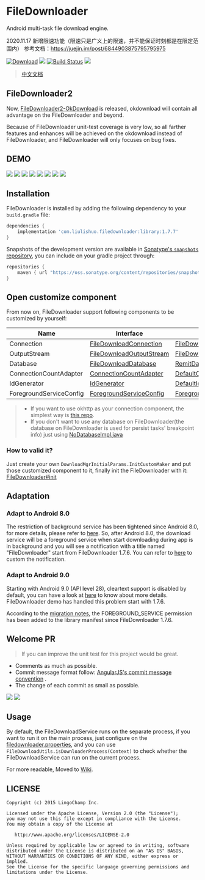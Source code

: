 # FileDownloader
Android multi-task file download engine.

2020.11.17
新增限速功能（限速只是广义上的限速，并不能保证时刻都是在限定范围内）
参考文档：https://juejin.im/post/6844903875795795975

[![Download][bintray_svg]][bintray_url]
![][file_downloader_svg]
[![Build Status][build_status_svg]][build_status_link]
[![][filedownloader_snapshot_svg]](https://oss.sonatype.org/content/repositories/snapshots/com/liulishuo/filedownloader/)

> [中文文档](https://github.com/lingochamp/FileDownloader/blob/master/README-zh.md)

## FileDownloader2

Now, [FileDownloader2-OkDownload](https://github.com/lingochamp/okdownload) is released, okdownload will contain all advantage on the FileDownloader and beyond.

Because of FileDownloader unit-test coverage is very low, so all farther features and enhances will be achieved on the okdownload instead of FileDownloader, and FileDownloader will only focuses on bug fixes.

## DEMO

![][single_demo_gif]
![][chunked_demo_gif]
![][serial_tasks_demo_gif]
![][parallel_tasks_demo_gif]
![][tasks_manager_demo_gif]
![][hybrid_test_demo_gif]
![][avoid_drop_frames_1_gif]
![][avoid_drop_frames_2_gif]

## Installation

FileDownloader is installed by adding the following dependency to your `build.gradle` file:

```groovy
dependencies {
    implementation 'com.liulishuo.filedownloader:library:1.7.7'
}
```

Snapshots of the development version are available in [Sonatype's `snapshots` repository](https://oss.sonatype.org/content/repositories/snapshots/), you can include on your gradle project through:

```groovy
repositories {
    maven { url "https://oss.sonatype.org/content/repositories/snapshots/" }
}
```

## Open customize component

From now on, FileDownloader support following components to be customized by yourself:

| Name | Interface | Default Impl
| --- | --- | ---
| Connection | [FileDownloadConnection][FileDownloadConnection-java-link] | [FileDownloadUrlConnection][FileDownloadUrlConnection-java-link]
| OutputStream | [FileDownloadOutputStream][FileDownloadOutputStream-java-link] | [FileDownloadRandomAccessFile][FileDownloadRandomAccessFile-java-link]
| Database | [FileDownloadDatabase][FileDownloadDatabase-java-link] | [RemitDatabase][RemitDatabase-java-link]
| ConnectionCountAdapter | [ConnectionCountAdapter][ConnectionCountAdapter-java-link] | [DefaultConnectionCountAdapter][DefaultConnectionCountAdapter-java-link]
| IdGenerator | [IdGenerator][IdGenerator-java-link] | [DefaultIdGenerator][DefaultIdGenerator-java-link]
| ForegroundServiceConfig | [ForegroundServiceConfig][ForegroundServiceConfig-java-link] | [ForegroundServiceConfig][ForegroundServiceConfig-java-link]

> - If you want to use okhttp as your connection component, the simplest way is [this repo](https://github.com/Jacksgong/filedownloader-okhttp3-connection).
> - If you don't want to use any database on FileDownloader(the database on FileDownloader is used for persist tasks' breakpoint info) just using [NoDatabaseImpl.java](https://github.com/lingochamp/FileDownloader/blob/master/library/src/main/java/com/liulishuo/filedownloader/services/NoDatabaseImpl.java)

### How to valid it?

Just create your own `DownloadMgrInitialParams.InitCustomMaker` and put those customized component to it, finally init the FileDownloader with it: [FileDownloader#init](https://github.com/lingochamp/FileDownloader/blob/master/library/src/main/java/com/liulishuo/filedownloader/FileDownloader.java#L62)

## Adaptation

### Adapt to Android 8.0

The restriction of background service has been tightened since Android 8.0, for more details, please refer to [here](https://developer.android.com/about/versions/oreo/background).
So, after Android 8.0, the download service will be a foreground service when start downloading during app is in background and you will see a notification with a title named "FileDownloader" start from FileDownloader 1.7.6.
You can refer to [here](https://github.com/lingochamp/FileDownloader/wiki/Compatibility-of-Android-O-Service) to custom the notification.

### Adapt to Android 9.0

Starting with Android 9.0 (API level 28), cleartext support is disabled by default, you can have a look at [here](https://stackoverflow.com/questions/45940861/android-8-cleartext-http-traffic-not-permitted) to know about more details.
FileDownloader demo has handled this problem start with 1.7.6.

According to the [migration notes](https://developer.android.com/about/versions/pie/android-9.0-migration#tya), the FOREGROUND_SERVICE permission has been added to the library manifest since FileDownloader 1.7.6.

## Welcome PR

> If you can improve the unit test for this project would be great.

- Comments as much as possible.
- Commit message format follow: [AngularJS's commit message convention](https://github.com/angular/angular.js/blob/master/CONTRIBUTING.md#-git-commit-guidelines) .
- The change of each commit as small as possible.

![][structure-img]
![][message-system-img]

## Usage

By default, the FileDownloadService runs on the separate process, if you want to run it on the main process, just configure on the [filedownloader.properties](https://github.com/lingochamp/FileDownloader/wiki/filedownloader.properties), and you can use `FileDownloadUtils.isDownloaderProcess(Context)` to check whether the FileDownloadService can run on the current process.

For more readable, Moved to [Wiki](https://github.com/lingochamp/FileDownloader/wiki).

## LICENSE

```
Copyright (c) 2015 LingoChamp Inc.

Licensed under the Apache License, Version 2.0 (the "License");
you may not use this file except in compliance with the License.
You may obtain a copy of the License at

   http://www.apache.org/licenses/LICENSE-2.0

Unless required by applicable law or agreed to in writing, software
distributed under the License is distributed on an "AS IS" BASIS,
WITHOUT WARRANTIES OR CONDITIONS OF ANY KIND, either express or implied.
See the License for the specific language governing permissions and
limitations under the License.
```

[license_2_svg]: https://img.shields.io/hexpm/l/plug.svg
[android_platform_svg]: https://img.shields.io/badge/Platform-Android-brightgreen.svg
[file_downloader_svg]: https://img.shields.io/badge/Android-FileDownloader-orange.svg
[structure-img]: https://github.com/lingochamp/FileDownloader/raw/master/art/structure.png
[message-system-img]: https://github.com/lingochamp/FileDownloader/raw/master/art/message-system.png
[hybrid_test_demo_gif]: https://github.com/lingochamp/FileDownloader/raw/master/art/hybrid_test_demo.gif
[parallel_tasks_demo_gif]: https://github.com/lingochamp/FileDownloader/raw/master/art/parallel_tasks_demo.gif
[serial_tasks_demo_gif]: https://github.com/lingochamp/FileDownloader/raw/master/art/serial_tasks_demo.gif
[tasks_manager_demo_gif]: https://github.com/lingochamp/FileDownloader/raw/master/art/tasks_manager_demo.gif
[avoid_drop_frames_1_gif]: https://github.com/lingochamp/FileDownloader/raw/master/art/avoid_drop_frames1.gif
[avoid_drop_frames_2_gif]: https://github.com/lingochamp/FileDownloader/raw/master/art/avoid_drop_frames2.gif
[single_demo_gif]: https://github.com/lingochamp/FileDownloader/raw/master/art/single_demo.gif
[chunked_demo_gif]: https://github.com/lingochamp/FileDownloader/raw/master/art/chunked_demo.gif
[bintray_svg]: https://api.bintray.com/packages/jacksgong/maven/FileDownloader/images/download.svg
[bintray_url]: https://bintray.com/jacksgong/maven/FileDownloader/_latestVersion
[file_download_listener_callback_flow_png]: https://github.com/lingochamp/FileDownloader/raw/master/art/filedownloadlistener_callback_flow.png
[build_status_svg]: https://travis-ci.org/lingochamp/FileDownloader.svg?branch=master
[filedownloader_snapshot_svg]: https://img.shields.io/badge/SnapShot-1.7.8-yellow.svg
[build_status_link]: https://travis-ci.org/lingochamp/FileDownloader
[FileDownloadConnection-java-link]: https://github.com/lingochamp/FileDownloader/blob/master/library/src/main/java/com/liulishuo/filedownloader/connection/FileDownloadConnection.java
[FileDownloadUrlConnection-java-link]: https://github.com/lingochamp/FileDownloader/blob/master/library/src/main/java/com/liulishuo/filedownloader/connection/FileDownloadUrlConnection.java
[FileDownloadDatabase-java-link]: https://github.com/lingochamp/FileDownloader/blob/master/library/src/main/java/com/liulishuo/filedownloader/database/RemitDatabase.java
[RemitDatabase-java-link]: https://github.com/lingochamp/FileDownloader/blob/master/library/src/main/java/com/liulishuo/filedownloader/database/RemitDatabase.java
[FileDownloadOutputStream-java-link]: https://github.com/lingochamp/FileDownloader/blob/master/library/src/main/java/com/liulishuo/filedownloader/stream/FileDownloadOutputStream.java
[FileDownloadRandomAccessFile-java-link]: https://github.com/lingochamp/FileDownloader/blob/master/library/src/main/java/com/liulishuo/filedownloader/stream/FileDownloadRandomAccessFile.java
[ConnectionCountAdapter-java-link]: https://github.com/lingochamp/FileDownloader/blob/master/library/src/main/java/com/liulishuo/filedownloader/util/FileDownloadHelper.java#L100
[DefaultConnectionCountAdapter-java-link]: https://github.com/lingochamp/FileDownloader/blob/master/library/src/main/java/com/liulishuo/filedownloader/connection/DefaultConnectionCountAdapter.java
[IdGenerator-java-link]: https://github.com/lingochamp/FileDownloader/blob/master/library/src/main/java/com/liulishuo/filedownloader/util/FileDownloadHelper.java#L55
[DefaultIdGenerator-java-link]: https://github.com/lingochamp/FileDownloader/blob/master/library/src/main/java/com/liulishuo/filedownloader/services/DefaultIdGenerator.java
[ForegroundServiceConfig-java-link]:https://github.com/lingochamp/FileDownloader/blob/master/library/src/main/java/com/liulishuo/filedownloader/services/ForegroundServiceConfig.java

